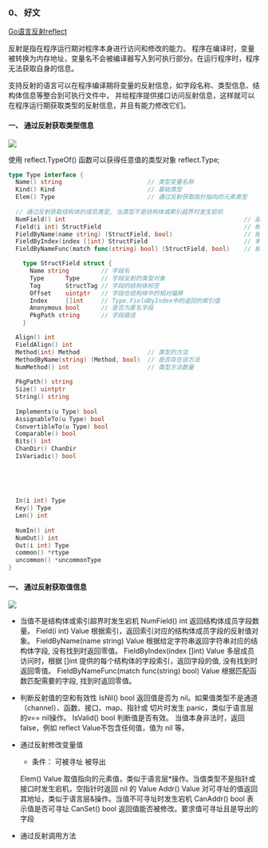 ### 0、 好文
  [Go语言反射reflect](https://www.cnblogs.com/itbsl/p/10551880.html)

反射是指在程序运行期对程序本身进行访问和修改的能力。
程序在编译时，变量被转换为内存地址，变量名不会被编译器写入到可执行部分。在运行程序时，程序无法获取自身的信息。

支持反射的语言可以在程序编译期将变量的反射信息，如字段名称、类型信息、结构体信息等整合到可执行文件中，
并给程序提供接口访问反射信息，这样就可以在程序运行期获取类型的反射信息，并且有能力修改它们。

#### 一、 通过反射获取类型信息
![](https://img2020.cnblogs.com/blog/720430/202006/720430-20200626110101552-361035114.png)

  使用 reflect.TypeOf() 函数可以获得任意值的类型对象 reflect.Type;
  ```go
  type Type interface {
    Name() string                        // 类型变量名称
    Kind() Kind                          // 基础类型
    Elem() Type                          // 通过反射获取指针指向的元素类型
    
    // 通过反射获取结构体的成员类型, 当类型不是结构体或索引超界时发生宕机
    NumField() int                                                  // 返回结构体成员字段数量
    Field(i int) StructField                                        // 根据索引，返回索引对应的结构体字段的信息
    FieldByName(name string) (StructField, bool)                    // 根据给定字符串返回字符串对应的结构体字段的信息, 没有找到时 bool 返回 false
    FieldByIndex(index []int) StructField                           // 多层成员访问时，根据 []int 提供的每个结构体的字段索引，返回字段的信息, 没有找到时返回零值
    FieldByNameFunc(match func(string) bool) (StructField, bool)    // 根据匹配函数匹配需要的字段

      type StructField struct {
        Name string         // 字段名
        Type      Type      // 字段反射的类型对象
        Tag       StructTag // 字段的结构体标签
        Offset    uintptr   // 字段在结构体中的相对偏移
        Index     []int     // Type.FieldByIndex中的返回的索引值
        Anonymous bool      // 是否为匿名字段
        PkgPath string      // 字段路径
      }

    Align() int
    FieldAlign() int
    Method(int) Method                   // 类型的方法
    MethodByName(string) (Method, bool)  // 是否存在该方法
    NumMethod() int                      // 类型方法数量
    
    PkgPath() string
    Size() uintptr
    String() string
    
    Implements(u Type) bool
    AssignableTo(u Type) bool
    ConvertibleTo(u Type) bool
    Comparable() bool
    Bits() int
    ChanDir() ChanDir
    IsVariadic() bool
    
    
    
    
    
    In(i int) Type
    Key() Type
    Len() int
    
    NumIn() int
    NumOut() int
    Out(i int) Type
    common() *rtype
    uncommon() *uncommonType
  }
  ```



#### 一、 通过反射获取值信息
![](https://img2018.cnblogs.com/blog/720430/201903/720430-20190318141014788-581422387.png)

- 当值不是结构体或索引超界时发生宕机
NumField() int 返回结构体成员字段数量。
Field(i int) Value 根据索引，返回索引对应的结构体成员字段的反射值对象。
FieldByName(name string) Value 根据给定字符串返回字符串对应的结构体字段, 没有找到时返回零值。
FieldByIndex(index []int) Value 多层成员访问时，根据 []int 提供的每个结构体的字段索引，返回字段的值, 没有找到时返回零值。
FieldByNameFunc(match func(string) bool) Value 根据匹配函数匹配需要的字段, 找到时返回零值。

- 判断反射值的空和有效性
IsNil() bool 返回值是否为 nil。如果值类型不是通道（channel）、函数、接口、map、指针或 切片时发生 panic，类似于语言层的v== nil操作。
IsValid() bool 判断值是否有效。 当值本身非法时，返回 false，例如 reflect Value不包含任何值，值为 nil 等。

- 通过反射修改变量值
  - 条件：
    可被寻址
    被导出

  Elem() Value 取值指向的元素值，类似于语言层*操作。当值类型不是指针或接口时发生宕机，空指针时返回 nil 的 Value
  Addr() Value 对可寻址的值返回其地址，类似于语言层&操作。当值不可寻址时发生宕机
  CanAddr() bool 表示值是否可寻址
  CanSet() bool 返回值能否被修改。要求值可寻址且是导出的字段

- 通过反射调用方法